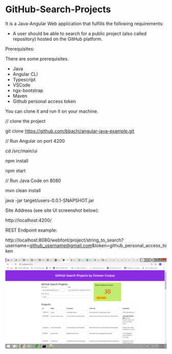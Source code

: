 # GitHub-Search-Projects

It is a Java-Angular Web application that fulfills the
following requirements:

- A user should be able to search for a public project (also called repository) hosted on the
 GitHub platform.
 
Prerequisites:

There are some prerequisites.
- Java
- Angular CLI
- Typescript
- VSCode
- ngx-bootstrap
- Maven
- Github personal access token


You can clone it and run it on your machine.

// clone the project

git clone https://github.com/bbachi/angular-java-example.git

// Run Angular on port 4200

cd /src/main/ui

npm install

npm start

// Run Java Code on 8080

mvn clean install

java -jar target/users-0.0.1-SNAPSHOT.jar


Site Address (see site UI screenshot below):

http://localhost:4200/

REST Endpoint example:

http://localhost:8080/webfont/project/string_to_search?username=github_username@gmail.com&token=github_personal_access_token


![ScreenShot](github_search_projects_screenshot.png)
